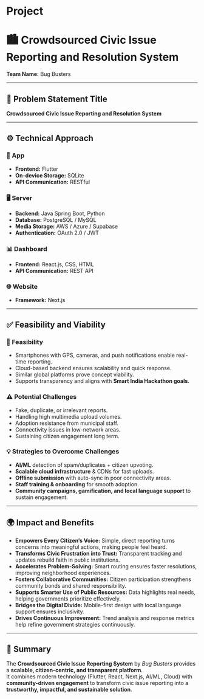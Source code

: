 # Project

# 🏙️ Crowdsourced Civic Issue Reporting and Resolution System  
**Team Name:** Bug Busters  

---

## 📝 Problem Statement Title  
**Crowdsourced Civic Issue Reporting and Resolution System**  

---

## ⚙️ Technical Approach  
### 📱 App  
- **Frontend:** Flutter  
- **On-device Storage:** SQLite  
- **API Communication:** RESTful  

### 🖥️ Server  
- **Backend:** Java Spring Boot, Python  
- **Database:** PostgreSQL / MySQL  
- **Media Storage:** AWS / Azure / Supabase  
- **Authentication:** OAuth 2.0 / JWT  

### 📊 Dashboard  
- **Frontend:** React.js, CSS, HTML  
- **API Communication:** REST API  

### 🌐 Website  
- **Framework:** Next.js  

---

## ✅ Feasibility and Viability  
### 📌 Feasibility  
- Smartphones with GPS, cameras, and push notifications enable real-time reporting.  
- Cloud-based backend ensures scalability and quick response.  
- Similar global platforms prove concept viability.  
- Supports transparency and aligns with **Smart India Hackathon goals**.  

### ⚠️ Potential Challenges  
- Fake, duplicate, or irrelevant reports.  
- Handling high multimedia upload volumes.  
- Adoption resistance from municipal staff.  
- Connectivity issues in low-network areas.  
- Sustaining citizen engagement long term.  

### 💡 Strategies to Overcome Challenges  
- **AI/ML** detection of spam/duplicates + citizen upvoting.  
- **Scalable cloud infrastructure** & CDNs for fast uploads.  
- **Offline submission** with auto-sync in poor connectivity areas.  
- **Staff training & onboarding** for smooth adoption.  
- **Community campaigns, gamification, and local language support** to sustain engagement.  

---

## 🌍 Impact and Benefits  
- **Empowers Every Citizen’s Voice:** Simple, direct reporting turns concerns into meaningful actions, making people feel heard.  
- **Transforms Civic Frustration into Trust:** Transparent tracking and updates rebuild faith in public institutions.  
- **Accelerates Problem-Solving:** Smart routing ensures faster resolutions, improving neighborhood experiences.  
- **Fosters Collaborative Communities:** Citizen participation strengthens community bonds and shared responsibility.  
- **Supports Smarter Use of Public Resources:** Data highlights real needs, helping governments prioritize effectively.  
- **Bridges the Digital Divide:** Mobile-first design with local language support ensures inclusivity.  
- **Drives Continuous Improvement:** Trend analysis and response metrics help refine government strategies continuously.  

---

## 🔮 Summary  
The **Crowdsourced Civic Issue Reporting System** by *Bug Busters* provides a **scalable, citizen-centric, and transparent platform**.  
It combines modern technology (Flutter, React, Next.js, AI/ML, Cloud) with **community-driven engagement** to transform civic issue reporting into a **trustworthy, impactful, and sustainable solution**.  
